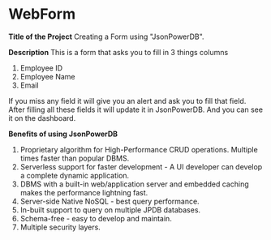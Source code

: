 # WebForm

**Title of the Project**
Creating a Form using "JsonPowerDB".

**Description**
This is a form that asks you to fill in 3 things columns
1) Employee ID 
2) Employee Name
3) Email

If you miss any field it will give you an alert and ask you to fill that field.
After filling all these fields it will update it in JsonPowerDB. And you can see it on the dashboard.

**Benefits of using JsonPowerDB**
1) Proprietary algorithm for High-Performance CRUD operations. Multiple times faster than popular DBMS.
2) Serverless support for faster development - A UI developer can develop a complete dynamic application.
3) DBMS with a built-in web/application server and embedded caching makes the performance lightning fast.
4) Server-side Native NoSQL - best query performance.
5) In-built support to query on multiple JPDB databases.
6) Schema-free - easy to develop and maintain.
7) Multiple security layers.
